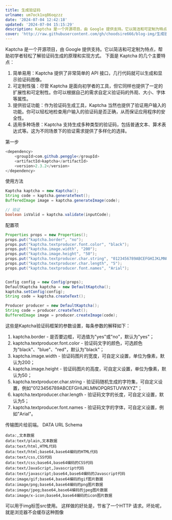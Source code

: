 ```yaml
---
title: 生成验证码
urlname: um7ock1xq86oqzzz
date: '2024-07-04 12:42:18'
updated: '2024-07-04 15:15:29'
description: Kaptcha 是一个开源项目，由 Google 提供支持。它以简洁和可定制为特点，帮助初学者轻松了解验证码生成的原理和实现方式。下面是 Kaptcha 的几个主要特点：简单易用：Kaptcha 提供了非常简单的 API 接口，几行代码就可以生成和显示验证码图像。可定制性强：尽管 Kaptch...
cover: 'http://raw.githubusercontent.com/gh/choodsire666/blog-img/生成验证码/cover.jpg'
---
```

Kaptcha 是一个开源项目，由 Google 提供支持。它以简洁和可定制为特点，帮助初学者轻松了解验证码生成的原理和实现方式。
下面是 Kaptcha 的几个主要特点：

1. 简单易用：Kaptcha 提供了非常简单的 API 接口，几行代码就可以生成和显示验证码图像。
2. 可定制性强：尽管 Kaptcha 是面向初学者的工具，但它同样也提供了一定的扩展性和可定制性。你可以根据自己的需求自定义验证码的外观、大小、字体等属性。
3. 提供验证功能：作为验证码生成工具，Kaptcha 当然也提供了验证用户输入的功能。你可以轻松地检查用户输入的验证码是否正确，从而保证应用程序的安全性。
4. 适用多种场景：Kaptcha 支持生成多种类型的验证码，包括普通文本、算术表达式等。这为不同场景下的验证需求提供了多样化的选择。

第一步
```java
<dependency>
    <groupId>com.github.penggle</groupId>
    <artifactId>kaptcha</artifactId>
    <version>2.3.2</version>
</dependency>
```

使用方法
```java
Kaptcha kaptcha = new Kaptcha();
String code = kaptcha.generateText();
BufferedImage image = kaptcha.generateImage(code);

// 验证
boolean isValid = kaptcha.validate(inputCode);
```
配置项
```java
Properties props = new Properties();
props.put("kaptcha.border", "no");
props.put("kaptcha.textproducer.font.color", "black");
props.put("kaptcha.image.width", "200");
props.put("kaptcha.image.height", "50");
props.put("kaptcha.textproducer.char.string", "0123456789ABCEFGHIJKLMNOPQRSTUVWXYZ");
props.put("kaptcha.textproducer.char.length", "5");
props.put("kaptcha.textproducer.font.names", "Arial");


Config config = new Config(props);
DefaultKaptcha kaptcha = new DefaultKaptcha();
kaptcha.setConfig(config);
String code = kaptcha.createText();

Producer producer = new DefaultKaptcha();
String code = producer.createText();
BufferedImage image = producer.createImage(code);
```
这些是Kaptcha验证码框架的参数设置，每条参数的解释如下：

1. kaptcha.border - 是否要边框，可选值为"yes"或"no"，默认为"yes"；
2. kaptcha.textproducer.font.color - 验证码文字的颜色，可选颜色为"black"、"blue"、"red"，默认为"black"；
3. kaptcha.image.width - 验证码图片的宽度，可自定义设置，单位为像素，默认为200；
4. kaptcha.image.height - 验证码图片的高度，可自定义设置，单位为像素，默认为50；
5. kaptcha.textproducer.char.string - 验证码随机生成的字符集，可自定义设置，例如"0123456789ABCEFGHIJKLMNOPQRSTUVWXYZ"；
6. kaptcha.textproducer.char.length - 验证码文字的长度，可自定义设置，默认为5；
7. kaptcha.textproducer.font.names - 验证码文字的字体，可自定义设置，例如"Arial"。

传输图片给前端。
DATA URL Schema
```
data:,文本数据
data:text/plain,文本数据
data:text/html,HTML代码
data:text/html;base64,base64编码的HTML代码
data:text/css,CSS代码
data:text/css;base64,base64编码的CSS代码
data:text/JavaScript,Javascript代码
data:text/javascript;base64,base64编码的Javascript代码
data:image/gif;base64,base64编码的gif图片数据
data:image/png;base64,base64编码的png图片数据
data:image/jpeg;base64,base64编码的jpeg图片数据
data:image/x-icon;base64,base64编码的icon图片数据
```
可以用于img标签src使用。
这样做的好处是，节省了一个HTTP 请求。坏处呢，就是浏览器不会缓存这种图像
